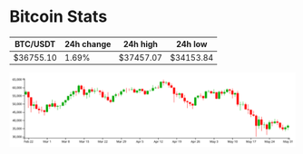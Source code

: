 # Bitcoin Stats

BTC/USDT|24h change|24h high|24h low|
|---|---|---|---|
|$36755.10|1.69%|$37457.07|$34153.84|

<img src="./chart.svg">
